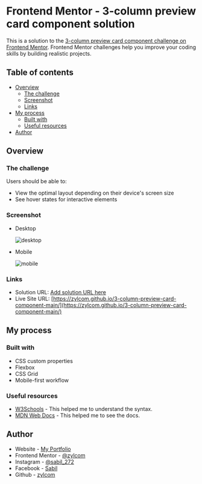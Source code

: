 # Frontend Mentor - 3-column preview card component solution

This is a solution to the [3-column preview card component challenge on Frontend Mentor](https://www.frontendmentor.io/challenges/3column-preview-card-component-pH92eAR2-). Frontend Mentor challenges help you improve your coding skills by building realistic projects.

## Table of contents

- [Overview](#overview)
  - [The challenge](#the-challenge)
  - [Screenshot](#screenshot)
  - [Links](#links)
- [My process](#my-process)
  - [Built with](#built-with)
  - [Useful resources](#useful-resources)
- [Author](#author)

## Overview

### The challenge

Users should be able to:

- View the optimal layout depending on their device's screen size
- See hover states for interactive elements

### Screenshot

- Desktop
  
  ![desktop](https://raw.githubusercontent.com/zylcom/3-column-preview-card-component-main/main/screenshots/desktop-view.png)
  
- Mobile
  
  ![mobile](https://raw.githubusercontent.com/zylcom/3-column-preview-card-component-main/main/screenshots/mobile-view.png)

### Links

- Solution URL: [Add solution URL here](https://your-solution-url.com)
- Live Site URL: [https://zylcom.github.io/3-column-preview-card-component-main/](https://zylcom.github.io/3-column-preview-card-component-main/)

## My process

### Built with

- CSS custom properties
- Flexbox
- CSS Grid
- Mobile-first workflow

### Useful resources

- [W3Schools](https://www.w3schools.com) - This helped me to understand the syntax.
- [MDN Web Docs](https://developer.mozilla.org) - This helped me to see the docs.

## Author

- Website - [My Portfolio](https://zylcom.github.io/)
- Frontend Mentor - [@zylcom](https://www.frontendmentor.io/profile/zylcom)
- Instagram - [@sabil_272](https://instagram.com/sabil_272)
- Facebook - [Sabil](https://www.facebook.com/sabil.sabil.7731247)
- Github - [zylcom](https://github.com/zylcom)
